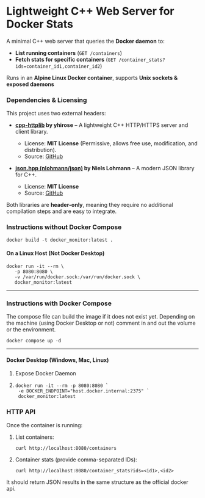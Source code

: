 # Lightweight C++ Web Server for Docker Stats
A minimal C++ web server that queries the **Docker daemon** to:

- **List running containers** (`GET /containers`)
- **Fetch stats for specific containers** (`GET /container_stats?ids=container_id1,container_id2`)

Runs in an **Alpine Linux Docker container**, supports **Unix sockets & exposed daemons**

### Dependencies & Licensing

This project uses two external headers:

- **[cpp-httplib](https://github.com/yhirose/cpp-httplib) by yhirose** – A lightweight C++ HTTP/HTTPS server and client library.
   - License: **MIT License** (Permissive, allows free use, modification, and distribution).
   - Source: [GitHub](https://github.com/yhirose/cpp-httplib)

- **[json.hpp (nlohmann/json)](https://github.com/nlohmann/json) by Niels Lohmann** – A modern JSON library for C++.
   - License: **MIT License**
   - Source: [GitHub](https://github.com/nlohmann/json)

Both libraries are **header-only**, meaning they require no additional compilation steps and are easy to integrate.

### Instructions without Docker Compose

```shell
docker build -t docker_monitor:latest .
```

#### On a Linux Host (Not Docker Desktop)

```shell
docker run -it --rm \
   -p 8080:8080 \
   -v /var/run/docker.sock:/var/run/docker.sock \
   docker_monitor:latest
```

---

### Instructions with Docker Compose

The compose file can build the image if it does not exist yet. Depending on the machine
(using Docker Desktop or not) comment in and out the volume or the environment.

```shell
docker compose up -d
```

---

#### Docker Desktop (Windows, Mac, Linux)

1. Expose Docker Daemon
2. ```shell
   docker run -it --rm -p 8080:8080 `
    -e DOCKER_ENDPOINT="host.docker.internal:2375" `
    docker_monitor:latest
    ```

### HTTP API

Once the container is running:

1. List containers:
    ```shell
    curl http://localhost:8080/containers
    ```

2. Container stats (provide comma-separated IDs):
    ```shell
    curl http://localhost:8080/container_stats?ids=<id1>,<id2>
    ```

It should return JSON results in the same structure as the official docker api.